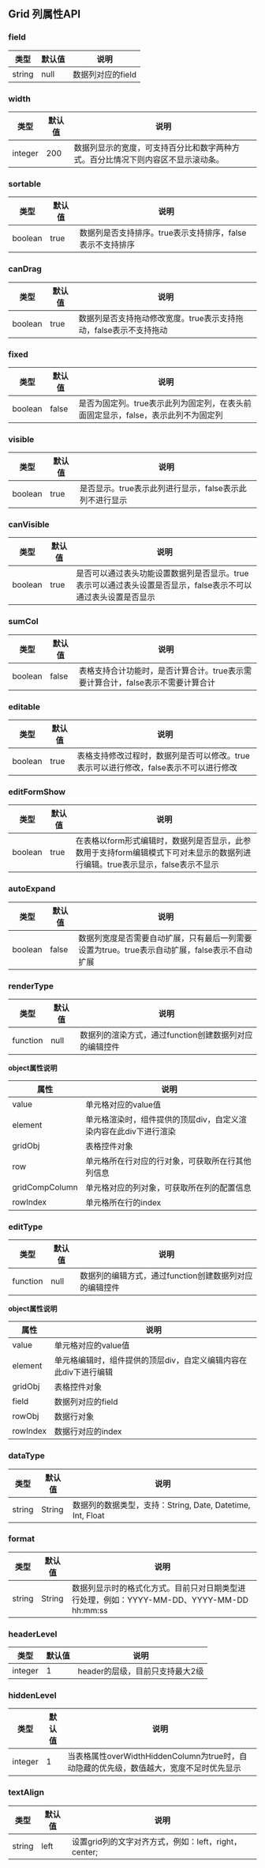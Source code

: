 ## Grid 列属性API

### field

类型     | 默认值  | 说明
------ | ---- | -----------
string | null | 数据列对应的field

### width

类型      | 默认值 | 说明
------- | --- | ----------------------------------------
integer | 200 | 数据列显示的宽度，可支持百分比和数字两种方式。百分比情况下则内容区不显示滚动条。

### sortable

类型      | 默认值  | 说明
------- | ---- | ---------------------------------
boolean | true | 数据列是否支持排序。true表示支持排序，false表示不支持排序

### canDrag

类型      | 默认值  | 说明
------- | ---- | -------------------------------------
boolean | true | 数据列是否支持拖动修改宽度。true表示支持拖动，false表示不支持拖动

### fixed

类型      | 默认值   | 说明
------- | ----- | ---------------------------------------------
boolean | false | 是否为固定列。true表示此列为固定列，在表头前面固定显示，false，表示此列不为固定列

### visible

类型      | 默认值  | 说明
------- | ---- | --------------------------------
boolean | true | 是否显示。true表示此列进行显示，false表示此列不进行显示

### canVisible

类型      | 默认值  | 说明
------- | ---- | -----------------------------------------------------------
boolean | true | 是否可以通过表头功能设置数据列是否显示。true表示可以通过表头设置是否显示，false表示不可以通过表头设置是否显示

### sumCol

类型      | 默认值   | 说明
------- | ----- | --------------------------------------------
boolean | false | 表格支持合计功能时，是否计算合计。true表示需要计算合计，false表示不需要计算合计

### editable

类型      | 默认值  | 说明
------- | ---- | -----------------------------------------------
boolean | true | 表格支持修改过程时，数据列是否可以修改。true表示可以进行修改，false表示不可以进行修改

### editFormShow

类型      | 默认值  | 说明
------- | ---- | -----------------------------------------------------------------------
boolean | true | 在表格以form形式编辑时，数据列是否显示，此参数用于支持form编辑模式下可对未显示的数据列进行编辑。true表示显示，false表示不显示

### autoExpand

类型      | 默认值   | 说明
------- | ----- | -----------------------------------------------------
boolean | false | 数据列宽度是否需要自动扩展，只有最后一列需要设置为true。true表示自动扩展，false表示不自动扩展

### renderType

类型       | 默认值  | 说明
-------- | ---- | -------------------------------
function | null | 数据列的渲染方式，通过function创建数据列对应的编辑控件

**object属性说明**

属性             | 说明
-------------- | -----------------------------------
value          | 单元格对应的value值
element        | 单元格渲染时，组件提供的顶层div，自定义渲染内容在此div下进行渲染
gridObj        | 表格控件对象
row            | 单元格所在行对应的行对象，可获取所在行其他列信息
gridCompColumn | 单元格对应的列对象，可获取所在列的配置信息
rowIndex       | 单元格所在行的index

### editType

类型       | 默认值  | 说明
-------- | ---- | -------------------------------
function | null | 数据列的编辑方式，通过function创建数据列对应的编辑控件

**object属性说明**

属性       | 说明
-------- | -----------------------------------
value    | 单元格对应的value值
element  | 单元格编辑时，组件提供的顶层div，自定义编辑内容在此div下进行编辑
gridObj  | 表格控件对象
field    | 数据列对应的field
rowObj   | 数据行对象
rowIndex | 数据行对应的index

### dataType

类型     | 默认值    | 说明
------ | ------ | ----------------------------------------------
string | String | 数据列的数据类型，支持：String, Date, Datetime, Int, Float

### format

类型     | 默认值    | 说明
------ | ------ | -----------------------------------------------------------
string | String | 数据列显示时的格式化方式。目前只对日期类型进行处理，例如：YYYY-MM-DD、YYYY-MM-DD hh:mm:ss

### headerLevel

类型      | 默认值 | 说明
------- | --- | -------------------
integer | 1   | header的层级，目前只支持最大2级

### hiddenLevel

类型      | 默认值 | 说明
------- | --- | --------------------------------------------------------
integer | 1   | 当表格属性overWidthHiddenColumn为true时，自动隐藏的优先级，数值越大，宽度不足时优先显示

### textAlign

类型      | 默认值 | 说明
------ | ------ | --------------------------------------------------------
string | left   | 设置grid列的文字对齐方式，例如：left，right，center;
